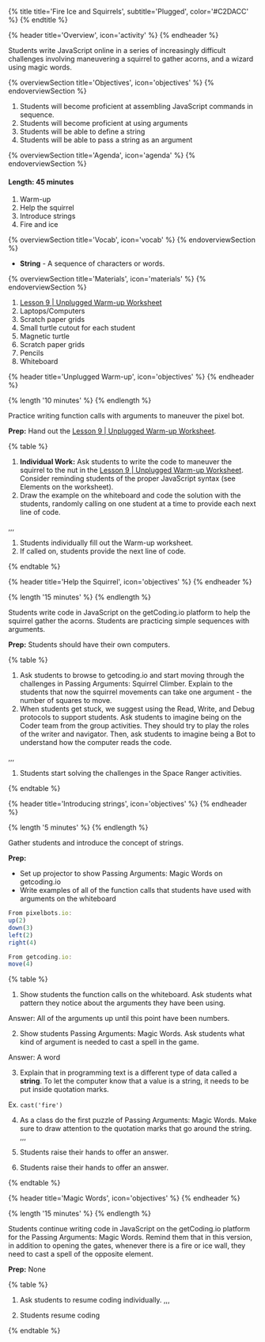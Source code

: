 {% title title='Fire Ice and Squirrels', subtitle='Plugged', color='#C2DACC' %}
{% endtitle %}

{% header title='Overview', icon='activity' %}
{% endheader %}

Students write JavaScript online in a series of increasingly difficult challenges involving maneuvering a squirrel to gather acorns, and a wizard using magic words.

{% overviewSection title='Objectives', icon='objectives' %}
{% endoverviewSection %}

1. Students will become proficient at assembling JavaScript commands in sequence.
2. Students will become proficient at using arguments
3. Students will be able to define a string
4. Students will be able to pass a string as an argument

{% overviewSection title='Agenda', icon='agenda' %}
{% endoverviewSection %}

#### Length: 45 minutes

1. Warm-up
2. Help the squirrel
3. Introduce strings
4. Fire and ice

{% overviewSection title='Vocab', icon='vocab' %}
{% endoverviewSection %}

- **String** - A sequence of characters or words.

{% overviewSection title='Materials', icon='materials' %}
{% endoverviewSection %}

1. [Lesson 9 | Unplugged Warm-up Worksheet][warm-up]
1. Laptops/Computers
1. Scratch paper grids
1. Small turtle cutout for each student
1. Magnetic turtle
1. Scratch paper grids
1. Pencils
1. Whiteboard

{% header title='Unplugged Warm-up', icon='objectives' %}
{% endheader %}

{% length '10 minutes' %}
{% endlength %}

Practice writing function calls with arguments to maneuver the pixel bot.

**Prep:** Hand out the [Lesson 9 | Unplugged Warm-up Worksheet][warm-up].

{% table %}

1) **Individual Work:** Ask students to write the code to maneuver the squirrel to the nut in the [Lesson 9 | Unplugged Warm-up Worksheet][warm-up]. Consider reminding students of the proper JavaScript syntax (see Elements on the worksheet).
2) Draw the example on the whiteboard and code the solution with the students, randomly calling on one student at a time to provide each next line of code.

,,,

1) Students individually fill out the Warm-up worksheet.
2) If called on, students provide the next line of code.

{% endtable %}

{% header title='Help the Squirrel', icon='objectives' %}
{% endheader %}

{% length '15 minutes' %}
{% endlength %}

Students write code in JavaScript on the getCoding.io platform to help the squirrel gather the acorns. Students are practicing simple sequences with arguments.

**Prep:** Students should have their own computers.

{% table %}

1) Ask students to browse to getcoding.io and start moving through the challenges in Passing Arguments: Squirrel Climber. Explain to the students that now the squirrel movements can take one argument - the number of squares to move.
2) When students get stuck, we suggest using the Read, Write, and Debug protocols to support students. Ask students to imagine being on the Coder team from the group activities. They should try to play the roles of the writer and navigator. Then, ask students to imagine being a Bot to understand how the computer reads the code.

,,,

1) Students start solving the challenges in the Space Ranger activities.

{% endtable %}

{% header title='Introducing strings', icon='objectives' %}
{% endheader %}

{% length '5 minutes' %}
{% endlength %}

Gather students and introduce the concept of strings.

**Prep:**
  - Set up projector to show Passing Arguments: Magic Words on getcoding.io
  - Write examples of all of the function calls that students have used with arguments on the whiteboard

```js
From pixelbots.io:
up(2)
down(3)
left(2)
right(4)

From getcoding.io:
move(4)
```

{% table %}

1) Show students the function calls on the whiteboard. Ask students what pattern they notice about the arguments they have been using.

Answer: All of the arguments up until this point have been numbers.

2) Show students Passing Arguments: Magic Words. Ask students what kind of argument is needed to cast a spell in the game.

Answer: A word

3) Explain that in programming text is a different type of data called a **string**. To let the computer know that a value is a string, it needs to be put inside quotation marks.

Ex. `cast('fire')`

4) As a class do the first puzzle of Passing Arguments: Magic Words. Make sure to draw attention to the quotation marks that go around the string.
,,,

1) Students raise their hands to offer an answer.

2) Students raise their hands to offer an answer.

{% endtable %}

{% header title='Magic Words', icon='objectives' %}
{% endheader %}

{% length '15 minutes' %}
{% endlength %}

Students continue writing code in JavaScript on the getCoding.io platform for the Passing Arguments: Magic Words. Remind them that in this version, in addition to opening the gates, whenever there is a fire or ice wall, they need to cast a spell of the opposite element.

**Prep:** None

{% table %}

1) Ask students to resume coding individually.
,,,

1) Students resume coding

{% endtable %}

[warm-up]: ../worksheets/lesson9-warmup.pdf
